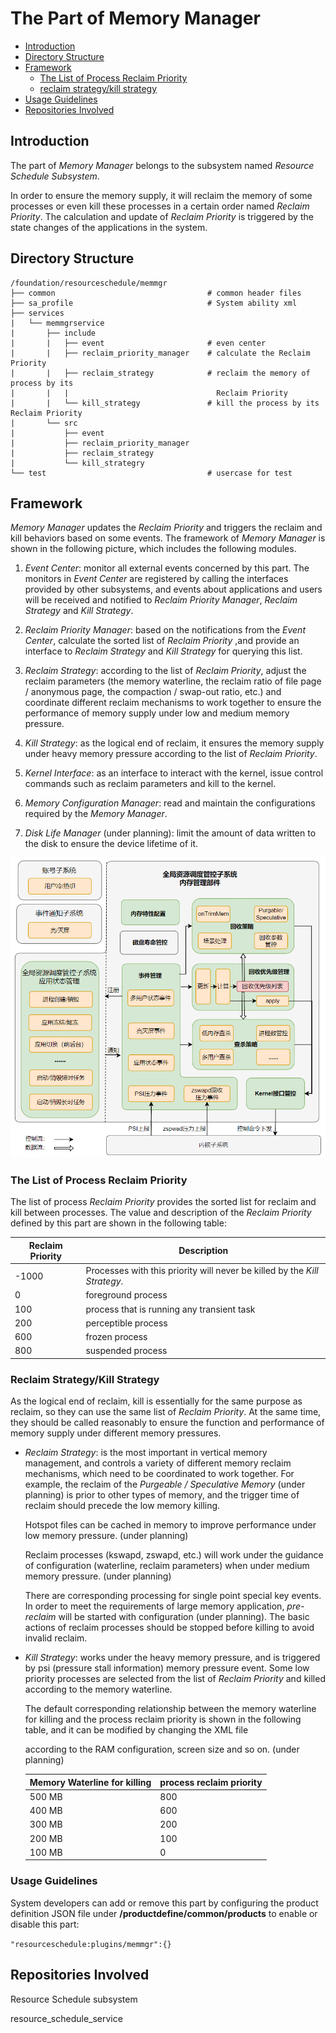 # The Part of Memory Manager

-   [ Introduction](#section_introduction)
-   [ Directory Structure](#section_catalogue)
-   [Framework](#section_framework)
    -   [The List of Process Reclaim Priority ](#section_prio)
    -   [reclaim strategy/kill strategy](#section_reclaim)
-   [ Usage Guidelines](#section_usage)
-   [ Repositories Involved](#section_projects)

##  Introduction<a name="section_introduction"></a>

The part of *Memory Manager* belongs to the subsystem named *Resource Schedule Subsystem*. 

In order to ensure the memory supply, it will reclaim the memory of some processes or even kill these processes in a certain order named *Reclaim Priority*. The calculation and update of *Reclaim Priority* is triggered by the state changes of the applications in the system.

##  Directory Structure<a name="section_catalogue"></a>

```
/foundation/resourceschedule/memmgr
├── common           						# common header files
├── sa_profile       						# System ability xml
├── services
|   └── memmgrservice
|       ├── include
|       |   ├── event						# even center
|       |   ├── reclaim_priority_manager	# calculate the Reclaim Priority
|       |   ├── reclaim_strategy			# reclaim the memory of process by its
|       |   |                                 Reclaim Priority
|       |   └── kill_strategy				# kill the process by its Reclaim Priority
|       └── src
|           ├── event
|           ├── reclaim_priority_manager
|           ├── reclaim_strategy
|           └── kill_strategry
└── test 									# usercase for test
```
## Framework<a name="section_framework"></a>

*Memory Manager* updates the *Reclaim Priority* and triggers the reclaim and kill behaviors based on some events. The framework of *Memory Manager* is shown in the following picture, which includes the following modules.

1. *Event Center*: monitor all external events concerned by this part. The monitors in *Event Center* are registered by calling the interfaces provided by other subsystems, and events about applications and users will be received and notified to *Reclaim Priority Manager*, *Reclaim Strategy* and *Kill Strategy*.
2. *Reclaim Priority Manager*: based on the notifications from the *Event Center*, calculate the sorted list of *Reclaim Priority* ,and provide an interface to *Reclaim Strategy* and *Kill Strategy* for querying this list.

3. *Reclaim Strategy*: according to the list of *Reclaim Priority*, adjust the reclaim parameters (the memory waterline, the reclaim ratio of file page / anonymous page, the compaction / swap-out ratio, etc.) and coordinate different reclaim mechanisms to work together to ensure the performance of memory supply under low and medium memory pressure.

4. *Kill Strategy*: as the logical end of reclaim, it ensures the memory supply under heavy memory pressure according to the list of *Reclaim Priority*.

5. *Kernel Interface*: as an interface to interact with the kernel, issue control commands such as reclaim parameters and kill to the kernel.

6. *Memory Configuration Manager*: read and maintain the configurations required by the *Memory Manager*.

7. *Disk Life Manager* (under planning): limit the amount of data written to the disk to ensure the device lifetime of it.

![](figures/zh-cn_image_fwk.png)

### The List of Process Reclaim Priority<a name="section_prio"></a>

The list of process *Reclaim Priority* provides the sorted list for reclaim and kill between processes. The value and description of the *Reclaim Priority* defined by this part are shown in the following table:

| Reclaim Priority                                                            | Description |
|------------------------------------------------------------------------------------------|-------------|
| -1000 | Processes with this priority will never be killed by the *Kill Strategy*. |
| 0 | foreground process |
| 100 | process that is running any transient task |
| 200 | perceptible process |
| 600 | frozen process |
| 800    | suspended process                |

### Reclaim Strategy/Kill Strategy<a name="section_reclaim"></a>

As the logical end of reclaim, kill is essentially for the same purpose as reclaim, so they can use the same list of *Reclaim Priority*. At the same time, they should be called reasonably to ensure the function and performance of memory supply under different memory pressures.

- *Reclaim Strategy*: is the most important in vertical memory management, and controls a variety of different memory reclaim mechanisms, which need to be coordinated to work together. For example, the reclaim of the *Purgeable / Speculative Memory* (under planning) is prior to other types of memory, and the trigger time of reclaim should precede the low memory killing.

  Hotspot files can be cached in memory to improve performance under low memory pressure. (under planning)

  Reclaim processes (kswapd, zswapd, etc.) will work under the guidance of configuration (waterline, reclaim parameters) when under medium memory pressure. (under planning)

  There are corresponding processing for single point special key events. In order to meet the requirements of large memory application, *pre-reclaim* will be started with configuration (under planning). The basic actions of reclaim processes should be stopped before killing to avoid invalid reclaim.

- *Kill Strategy*: works under the heavy memory pressure, and is triggered by psi (pressure stall information) memory pressure event. Some low priority processes are selected from the list of *Reclaim Priority* and killed according to the memory waterline.

  The default corresponding relationship between the memory waterline for killing and the process reclaim priority is shown in the following table, and it can be modified by changing the XML file

  according to the RAM configuration, screen size and so on. (under planning)
  
  | Memory Waterline for killing | process reclaim priority |
  | ---------------------------- | ------------------------ |
  | 500 MB                       | 800                      |
  | 400 MB                       | 600                      |
  | 300 MB                       | 200                      |
  | 200 MB                       | 100                      |
  | 100 MB                       | 0                        |

###  Usage Guidelines<a name="section_usage"></a>

System developers can add or remove this part by configuring the product definition JSON file under **/productdefine/common/products** to enable or disable this part:

` "resourceschedule:plugins/memmgr":{} `

##  Repositories Involved<a name="section_projects"></a>

Resource Schedule subsystem

resource_schedule_service



